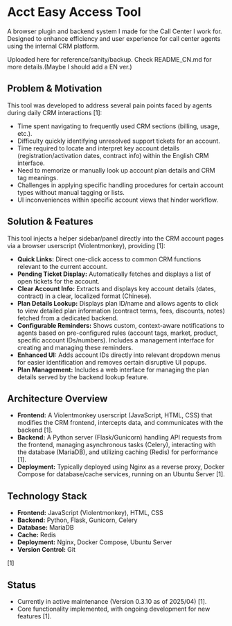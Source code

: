 # Acct Easy Access Tool

A browser plugin and backend system I made for the Call Center I work for. Designed to enhance efficiency and user experience for call center agents using the internal CRM platform.

Uploaded here for reference/sanity/backup. Check README_CN.md for more details.(Maybe I should add a EN ver.)

## Problem & Motivation

This tool was developed to address several pain points faced by agents during daily CRM interactions [1]:

- Time spent navigating to frequently used CRM sections (billing, usage, etc.).
- Difficulty quickly identifying unresolved support tickets for an account.
- Time required to locate and interpret key account details (registration/activation dates, contract info) within the English CRM interface.
- Need to memorize or manually look up account plan details and CRM tag meanings.
- Challenges in applying specific handling procedures for certain account types without manual tagging or lists.
- UI inconveniences within specific account views that hinder workflow.

## Solution & Features

This tool injects a helper sidebar/panel directly into the CRM account pages via a browser userscript (Violentmonkey), providing [1]:

- **Quick Links:** Direct one-click access to common CRM functions relevant to the current account.
- **Pending Ticket Display:** Automatically fetches and displays a list of open tickets for the account.
- **Clear Account Info:** Extracts and displays key account details (dates, contract) in a clear, localized format (Chinese).
- **Plan Details Lookup:** Displays plan ID/name and allows agents to click to view detailed plan information (contract terms, fees, discounts, notes) fetched from a dedicated backend.
- **Configurable Reminders:** Shows custom, context-aware notifications to agents based on pre-configured rules (account tags, market, product, specific account IDs/numbers). Includes a management interface for creating and managing these reminders.
- **Enhanced UI:** Adds account IDs directly into relevant dropdown menus for easier identification and removes certain disruptive UI popups.
- **Plan Management:** Includes a web interface for managing the plan details served by the backend lookup feature.

## Architecture Overview

- **Frontend:** A Violentmonkey userscript (JavaScript, HTML, CSS) that modifies the CRM frontend, intercepts data, and communicates with the backend [1].
- **Backend:** A Python server (Flask/Gunicorn) handling API requests from the frontend, managing asynchronous tasks (Celery), interacting with the database (MariaDB), and utilizing caching (Redis) for performance [1].
- **Deployment:** Typically deployed using Nginx as a reverse proxy, Docker Compose for database/cache services, running on an Ubuntu Server [1].

## Technology Stack

- **Frontend:** JavaScript (Violentmonkey), HTML, CSS
- **Backend:** Python, Flask, Gunicorn, Celery
- **Database:** MariaDB
- **Cache:** Redis
- **Deployment:** Nginx, Docker Compose, Ubuntu Server
- **Version Control:** Git

[1]

## Status

- Currently in active maintenance (Version 0.3.10 as of 2025/04) [1].
- Core functionality implemented, with ongoing development for new features [1].
